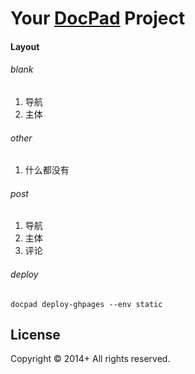 # Your [DocPad](http://docpad.org) Project
  
#### Layout  
  
###### blank  

1. 导航
2. 主体

###### other  

1. 什么都没有
  
###### post

1. 导航
2. 主体
3. 评论
  
###### deploy

    docpad deploy-ghpages --env static

## License
Copyright &copy; 2014+ All rights reserved.
